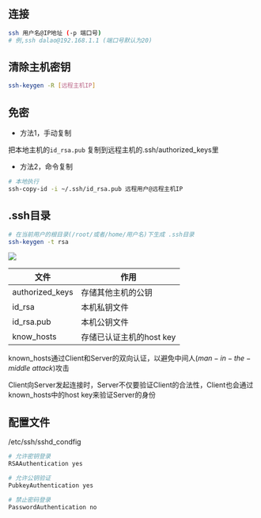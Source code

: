 <!--
 * @Description: 
 * @Version: 1.0
 * @Author: DaLao
 * @Email: dalao_li@163.com
 * @Date: 2021-03-14 13:31:07
 * @LastEditors: DaLao
 * @LastEditTime: 2021-12-15 21:41:44
-->

## 连接

```sh
ssh 用户名@IP地址 (-p 端口号)
# 例,ssh dalao@192.168.1.1 (端口号默认为20)
```

## 清除主机密钥

```sh
ssh-keygen -R [远程主机IP]
``` 

## 免密

- 方法1，手动复制

把本地主机的`id_rsa.pub` 复制到远程主机的.ssh/authorized_keys里

- 方法2，命令复制

```sh
# 本地执行
ssh-copy-id -i ~/.ssh/id_rsa.pub 远程用户@远程主机IP
```

## .ssh目录

```sh
# 在当前用户的根目录(/root/或者/home/用户名)下生成 .ssh目录
ssh-keygen -t rsa
```

![](https://cdn.hurra.ltd/img/20210312104415.png)

| 文件            | 作用                     |
| --------------- | ------------------------ |
| authorized_keys | 存储其他主机的公钥       |
| id_rsa          | 本机私钥文件             |
| id_rsa.pub      | 本机公钥文件             |
| know_hosts      | 存储已认证主机的host key |

known_hosts通过Client和Server的双向认证，以避免中间人($man-in-the-middle$ $attack$)攻击

Client向Server发起连接时，Server不仅要验证Client的合法性，Client也会通过known_hosts中的host key来验证Server的身份


## 配置文件

/etc/ssh/sshd_condfig

```sh
# 允许密钥登录
RSAAuthentication yes

# 允许公钥验证 
PubkeyAuthentication yes

# 禁止密码登录
PasswordAuthentication no
```